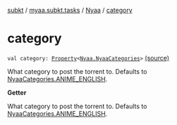 [subkt](../../index.md) / [myaa.subkt.tasks](../index.md) / [Nyaa](index.md) / [category](./category.md)

# category

`val category: `[`Property`](https://docs.gradle.org/current/javadoc/org/gradle/api/provider/Property.html)`<`[`Nyaa.NyaaCategories`](-nyaa-categories/index.md)`>` [(source)](https://github.com/Myaamori/SubKt/blob/0.1.12/src/main/kotlin/myaa/subkt/tasks/tasks.kt#L864)

What category to post the torrent to.
Defaults to [NyaaCategories.ANIME_ENGLISH](-nyaa-categories/-a-n-i-m-e_-e-n-g-l-i-s-h.md).

**Getter**

What category to post the torrent to.
Defaults to [NyaaCategories.ANIME_ENGLISH](-nyaa-categories/-a-n-i-m-e_-e-n-g-l-i-s-h.md).

